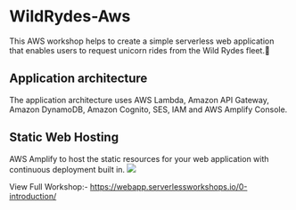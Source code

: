 # WildRydes-Aws

This AWS workshop helps to create a simple serverless web application that enables users to request unicorn rides from the Wild Rydes fleet.🦄

<h2>Application architecture</h2>
The application architecture uses AWS Lambda, Amazon API Gateway, Amazon DynamoDB, Amazon Cognito, SES, IAM and AWS Amplify Console.

<h2>Static Web Hosting</h2>
AWS Amplify to host the static resources for your web application with continuous deployment built in.
<img src="https://github.com/Shruti-T/WildRydes-Aws/blob/main/images/For%20Readme/HomePg.gif">

View Full Workshop:- https://webapp.serverlessworkshops.io/0-introduction/
